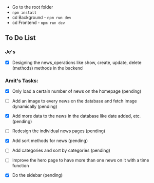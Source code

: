 - Go to the root folder
- `npm install`
- cd Background - `npm run dev`
- cd Frontend - `npm run dev` 



## To Do List

### Je's
- [x] Designing the news_operations like show, create, update, delete (methods) methods in the backend



### Amit's Tasks:
- [X] Only load a certain number of news on the homepage (pending)
- [ ] Add an image to every news on the database and fetch image dynamically (pending)
- [X] Add more data to the news in the database like date added, etc. (pending)
- [ ] Redesign the individual news pages (pending)
- [X] Add sort methods for news (pending)
- [ ] Add categories and sort by categories (pending)
- [ ] Improve the hero page to have more than one news on it with a time function
- [X] Do the sidebar (pending)

